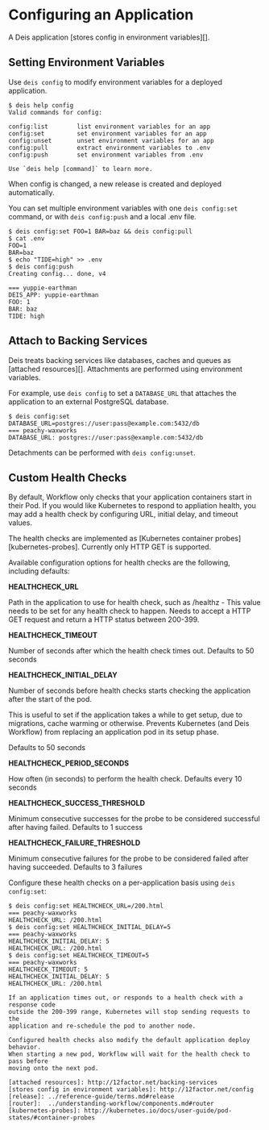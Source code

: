 # Configuring an Application

A Deis application [stores config in environment variables][].

## Setting Environment Variables

Use `deis config` to modify environment variables for a deployed application.

    $ deis help config
    Valid commands for config:

    config:list        list environment variables for an app
    config:set         set environment variables for an app
    config:unset       unset environment variables for an app
    config:pull        extract environment variables to .env
    config:push        set environment variables from .env

    Use `deis help [command]` to learn more.

When config is changed, a new release is created and deployed automatically.

You can set multiple environment variables with one `deis config:set` command,
or with `deis config:push` and a local .env file.

    $ deis config:set FOO=1 BAR=baz && deis config:pull
    $ cat .env
    FOO=1
    BAR=baz
    $ echo "TIDE=high" >> .env
    $ deis config:push
    Creating config... done, v4

    === yuppie-earthman
    DEIS_APP: yuppie-earthman
    FOO: 1
    BAR: baz
    TIDE: high


## Attach to Backing Services

Deis treats backing services like databases, caches and queues as [attached resources][].
Attachments are performed using environment variables.

For example, use `deis config` to set a `DATABASE_URL` that attaches
the application to an external PostgreSQL database.

    $ deis config:set DATABASE_URL=postgres://user:pass@example.com:5432/db
    === peachy-waxworks
    DATABASE_URL: postgres://user:pass@example.com:5432/db

Detachments can be performed with `deis config:unset`.


## Custom Health Checks

By default, Workflow only checks that your application containers start in
their Pod. If you would like Kubernetes to respond to appliation health, you
may add a health check by configuring URL, initial delay, and timeout
values.

The health checks are implemented as [Kubernetes container probes][kubernetes-probes]. Currently only HTTP GET is supported.

Available configuration options for health checks are the following, including defaults:

**HEALTHCHECK_URL**

Path in the application to use for health check, such as /healthz - This value needs to be set for any health check to happen. Needs to accept a HTTP GET request and return a HTTP status between 200-399.

**HEALTHCHECK_TIMEOUT**

Number of seconds after which the health check times out. Defaults to 50 seconds

**HEALTHCHECK\_INITIAL_DELAY**

Number of seconds before health checks starts checking the application after the start of the pod.

This is useful to set if the application takes a while to get setup, due to migrations, cache warming or otherwise. Prevents Kubernetes (and Deis Workflow) from replacing an application pod in its setup phase.

Defaults to 50 seconds

**HEALTHCHECK\_PERIOD_SECONDS**

How often (in seconds) to perform the health check. Defaults every 10 seconds

**HEALTHCHECK\_SUCCESS_THRESHOLD**

Minimum consecutive successes for the probe to be considered successful after having failed. Defaults to 1 success

**HEALTHCHECK\_FAILURE_THRESHOLD**

Minimum consecutive failures for the probe to be considered failed after having succeeded. Defaults to 3 failures


Configure these health checks on a per-application basis using `deis config:set`:
```
$ deis config:set HEALTHCHECK_URL=/200.html
=== peachy-waxworks
HEALTHCHECK_URL: /200.html
$ deis config:set HEALTHCHECK_INITIAL_DELAY=5
=== peachy-waxworks
HEALTHCHECK_INITIAL_DELAY: 5
HEALTHCHECK_URL: /200.html
$ deis config:set HEALTHCHECK_TIMEOUT=5
=== peachy-waxworks
HEALTHCHECK_TIMEOUT: 5
HEALTHCHECK_INITIAL_DELAY: 5
HEALTHCHECK_URL: /200.html

If an application times out, or responds to a health check with a response code
outside the 200-399 range, Kubernetes will stop sending requests to the
application and re-schedule the pod to another node.

Configured health checks also modify the default application deploy behavior.
When starting a new pod, Workflow will wait for the health check to pass before
moving onto the next pod.

[attached resources]: http://12factor.net/backing-services
[stores config in environment variables]: http://12factor.net/config
[release]: ../reference-guide/terms.md#release
[router]:  ../understanding-workflow/components.md#router
[kubernetes-probes]: http://kubernetes.io/docs/user-guide/pod-states/#container-probes
